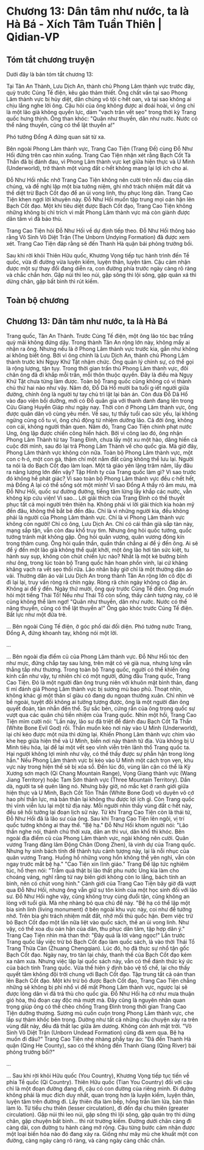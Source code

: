 # Chương 13: Dân tâm như nước, ta là Hà Bá - Xích Tâm Tuần Thiên | Qidian-VP

## Tóm tắt chương truyện

Dưới đây là bản tóm tắt chương 13:

Tại Tân An Thành, Lưu Dịch An, thành chủ Phong Lâm thành vực trước đây, quỳ trước Cúng Tế điện, kêu gào thảm thiết. Ông chất vấn tại sao Phong Lâm thành vực bị hủy diệt, dân chúng vô tội c·hết oan, và tại sao không ai chịu lắng nghe lời ông. Câu hỏi của ông không được ai đoái hoài, vì ông chỉ là một lão già không quyền lực, dám "vạch trần vết sẹo" trong thời kỳ Trang quốc hưng thịnh. Ông than khóc: "Quân như thuyền, dân như nước. Nước có thể nâng thuyền, cũng có thể lật thuyền a!"

Phó tướng Đổng A đứng quan sát từ xa.

Bên ngoài Phong Lâm thành vực, Trang Cao Tiện (Trang Đế) cùng Đỗ Như Hối đứng trên cao nhìn xuống. Trang Cao Tiện nhận xét rằng Bạch Cốt Tà Thần đã bị đánh đau, vì Phong Lâm thành vực kẹt giữa hiện thực và U Minh (Underworld), trở thành một vùng đất c·hết không mang lại lợi ích cho ai.

Đỗ Như Hối nhắc nhở Trang Cao Tiện không nên cười trên nỗi đau của dân chúng, và đề nghị lập một bia tưởng niệm, ghi nhớ trách nhiệm mất đất và thề diệt trừ Bạch Cốt đạo để an ủi vong linh, thu phục lòng dân. Trang Cao Tiện khen ngợi lời khuyên này. Đỗ Như Hối muốn tập trung mọi oán hận lên Bạch Cốt đạo. Một khi tiêu diệt được Bạch Cốt đạo, Trang Cao Tiện không những không bị chỉ trích vì mất Phong Lâm thành vực mà còn giành được dân tâm vì đã báo thù.

Trang Cao Tiện hỏi Đỗ Như Hối về dự định tiếp theo. Đỗ Như Hối thông báo rằng Vô Sinh Vô Diệt Trận (The Unborn Undying Formation) đã được xem xét. Trang Cao Tiện đáp rằng sẽ đến Thanh Hà quận bái phỏng trưởng bối.

Sau khi rời khỏi Thiên Hữu quốc, Khương Vọng tiếp tục hành trình đến Tề quốc, vừa đi đường vừa luyện kiếm, luyện thân, luyện tâm. Cậu cảm nhận được một sự thay đổi đang diễn ra, con đường phía trước ngày càng rõ ràng và chắc chắn hơn. Gặp núi thì leo núi, gặp sông thì lội sông, gặp quán xá thì dừng chân, gặp bất bình thì rút kiếm.

## Toàn bộ chương

## Chương 13: Dân tâm như nước, ta là Hà Bá

Trang quốc, Tân An Thành.
Trước Cúng Tế điện, một ông lão tóc bạc trắng quỳ mãi không đứng dậy.
Trong thành Tân An rộng lớn này, không mấy ai nhận ra ông.
Nhưng nếu là ở Phong Lâm thành vực trước kia, gần như không ai không biết ông.
Bởi vì ông chính là Lưu Dịch An, thành chủ Phong Lâm thành trước khi Ngụy Khứ Tật nhậm chức.
Ông quản lý chính sự, có thể gọi là rộng lượng, tận tụy.
Trong thời gian trấn thủ Phong Lâm thành vực, đôi chân ông đã đi khắp mỗi trấn, mỗi thôn thuộc quyền. Đây là điều mà Ngụy Khứ Tật chưa từng làm được. Toàn bộ Trang quốc cũng không có vị thành chủ thứ hai nào như vậy.
Năm đó, Đỗ Dã Hổ mười ba tuổi g·iết người giữa đường, chính ông là người tự tay chủ trì lật lại bản án. Còn đưa Đỗ Dã Hổ vào đạo viện bồi dưỡng, mới có Đỗ quân gia với thanh danh đang lên trong Cửu Giang Huyền Giáp như ngày nay.
Thời còn ở Phong Lâm thành vực, ông được quân dân vô cùng yêu mến. Về sau, tự thấy tuổi cao sức yếu, lại không ngừng củng cố tu vi, ông chủ động từ nhiệm dưỡng lão.
Cả đời ông, không con cái, không người thân quen.
Năm đó, Trang Cao Tiện chinh phạt nước Ung, ông lập được chiến công hiển hách.
Bởi vì công lao đó, ông nhận Phong Lâm Thành từ tay Trang Đình, chưa lấy một xu một hào, dâng hiến cả cuộc đời mình, sau đó lại trả Phong Lâm Thành về cho quốc gia.
Mà giờ đây, Phong Lâm thành vực không còn nữa.
Toàn bộ Phong Lâm thành vực, một con c·h·ó, một con gà, thậm chí một nắm đất cũng không thể lưu lại.
Người ta nói là do Bạch Cốt đạo làm loạn.
Một tà giáo yên lặng trăm năm, lấy đâu ra năng lượng lớn đến vậy?
Tập Hình ty của Trang quốc làm gì? Vì sao trước đó không hề phát giác?
Vì sao toàn bộ Phong Lâm thành vực đều c·hết hết, mà Đổng A lại có thể sống sót một mình!
Vì sao Đổng A thấy rõ âm mưu, mà Đỗ Như Hối, quốc sư đường đường, tiếng tăm lừng lẫy khắp các nước, vẫn không kịp cứu viện!
Vì sao...
Lời giải thích của Trang Đình có thể thuyết phục tất cả mọi người trên thiên hạ.
Không phải vì lời giải thích kia hoàn mỹ đến đâu, không thể bắt bẻ đến đâu.
Chỉ là vì những người kia, đều không phải là người của Phong Lâm thành vực.
Chỉ là vì Phong Lâm thành vực không còn người!
Chỉ có ông, Lưu Dịch An.
Chỉ có cái thân già sắp tàn này, mạng sắp tận, vẫn còn đau khổ truy tìm.
Nhưng ông hỏi quốc tướng, quốc tướng tránh mặt không gặp.
Ông hỏi quân vương, quân vương đóng kín trong thâm cung.
Ông hỏi quần thần, quần thần chẳng ai để ý đến ông.
Ai sẽ để ý đến một lão già không thể quật khởi, một ông lão hơi tàn sức kiệt, tu hành suy sụp, không còn chút chiến lực nào?
Nhất là một kẻ bướng bỉnh như ông, trong lúc toàn bộ Trang quốc hân hoan phồn vinh, lại cứ khăng khăng vạch ra vết sẹo thối rữa.
Lão nhân bây giờ chỉ là một thường dân áo vải.
Thường dân áo vải Lưu Dịch An trong thành Tân An rộng lớn cô độc đi đi lại lại, truy vấn ròng rã chín ngày.
Ròng rã chín ngày không có đáp án.
Không ai để ý đến.
Ngày thứ mười, ông quỳ trước Cúng Tế điện.
Ông muốn hỏi một tiếng Thái Tổ!
Nếu như Thái Tổ còn sống, thấy cảnh tượng này, có lẽ cũng không thể làm ngơ!
"Quân như thuyền, dân như nước. Nước có thể nâng thuyền, cũng có thể lật thuyền a!"
Ông gào khóc trước Cúng Tế điện.
Bất lực như một đứa trẻ.

...
Bên ngoài Cúng Tế điện, ở góc phố dài đối diện.
Phó tướng nước Trang, Đổng A, đứng khoanh tay, không nói một lời.

...

...
Bên ngoài địa điểm cũ của Phong Lâm thành vực.
Đỗ Như Hối tóc đen như mực, đứng chắp tay sau lưng, trên mặt có vẻ già nua, nhưng lưng vẫn thẳng tắp như thương.
Trong toàn bộ Trang quốc, người có thể khiến ông kính cẩn như vậy, tự nhiên chỉ có một người, đứng đầu Trang quốc, Trang Cao Tiện.
Đó là một người đàn ông trung niên với khuôn mặt bình thản, đang tỉ mỉ đánh giá Phong Lâm thành vực bị sương mù bao phủ. Thoạt nhìn, không khác gì một thân sĩ giàu có đang du ngoạn thưởng xuân.
Chỉ nhìn vẻ bề ngoài, tuyệt đối không ai tưởng tượng được, ông là một người đàn ông quyết đoán, tàn nhẫn đến thế. Sự sắc bén, cứng rắn của ông trong quốc sự vượt qua các quân chủ tiền nhiệm của Trang quốc.
Nhìn một hồi, Trang Cao Tiện mỉm cười nói: "Lần này, lão sư đã triệt để đánh đau Bạch Cốt Tà Thần (White Bone Evil God) rồi. Thần muốn kéo nơi này vào U Minh (Underworld), lại chỉ kéo được một nửa thì dừng lại. Khiến Phong Lâm thành vực chìm vào khe hẹp giữa hiện thế và U Minh, biến nơi này thành tử địa. Vừa không bị U Minh tiêu hóa, lại để lại một vết sẹo vĩnh viễn trên lãnh thổ Trang quốc ta. Hại người không lợi mình như vậy, có thể thấy được sự phẫn hận trong lòng hắn."
Nếu Phong Lâm thành vực bị kéo vào U Minh một cách trọn vẹn, khu vực này trong hiện thế sẽ bị xóa sổ. Đến lúc đó, vùng lân cận có thể là Kỳ Xương sơn mạch (Qi Chang Mountain Range), Vọng Giang thành vực (Wang Jiang Territory) hoặc Tam Sơn thành vực (Three Mountain Territory). Dần dà, người ta sẽ quên lãng nó.
Nhưng bây giờ, nó mắc kẹt ở ranh giới giữa hiện thực và U Minh, Bạch Cốt Tôn Thần (White Bone God) vô duyên vô cớ hao phí thần lực, mà bản thân lại không thu được lợi ích gì. Còn Trang quốc thì vĩnh viễn lưu lại một tử địa này. Mỗi người nhìn thấy vùng đất c·hết này, đều sẽ hồi tưởng lại đoạn lịch sử này.
Từ khi Trang Cao Tiện còn là thái tử, Đỗ Như Hối đã là lão sư của ông.
Sau khi Trang Cao Tiện lên ngôi, vị trí quốc tướng không ai thay thế.
"Bệ hạ." Đỗ Như Hối khom người nói: "Lão thần nghe nói, thánh chủ thời xưa, dân an thì vui, dân khổ thì khóc. Bên ngoài địa điểm cũ của Phong Lâm thành vực, ngài không nên cười. Quân vương Trang đăng lâm Động Chân (Dong Zhen), là vinh dự của Trang quốc. Nhưng hy sinh bách tính để thành tựu cảnh tượng này, lại là nỗi nhục của quân vương Trang. Huống hồ những vong hồn không thể yên nghỉ, vẫn còn ngay trước mắt bệ hạ."
"Cao Tiện xin lĩnh giáo." Trang Đế lập tức nghiêm túc, hổ thẹn nói: "Trẫm quả thật bị lão thất phu nước Ung kia làm cho choáng váng, nghĩ rằng từ nay biên giới không còn lo lắng, bách tính an bình, nên có chút vong hình."
Cảnh giới của Trang Cao Tiện bây giờ đã vượt qua Đỗ Như Hối, nhưng ông vẫn giữ sự tôn kính của một học sinh đối với lão sư.
Đỗ Như Hối nghe vậy, cũng không truy cùng đuổi tận, cũng không an lòng với tuổi già. Mà nhẹ nhàng bỏ qua chủ đề này.
"Bệ hạ có thể lập một bia sinh linh (living monument) ở bên ngoài khu vực này, coi như để tưởng nhớ. Trên bia ghi trách nhiệm mất đất, nhớ mối thù quốc hận. Đem việc trừ bỏ Bạch Cốt đạo một lần nữa liệt vào quốc sách, thề an ủi vong linh. Như vậy, có thể xoa dịu oán hận của dân, thu phục dân tâm, tập hợp dân ý."
Trang Cao Tiện nhìn mà than thở: "Đây quả là lời vàng ngọc!"
Lần trước Trang quốc lấy việc trừ bỏ Bạch Cốt đạo làm quốc sách, là vào thời Thái Tổ Trang Thừa Càn (Zhuang Chengqian). Lúc đó, họ đã thực sự nhổ tận gốc Bạch Cốt đạo.
Ngày nay, tro tàn lại cháy, thanh thế của Bạch Cốt đạo kém xa năm xưa. Nhưng việc lập lại quốc sách này, vẫn có thể đánh thức ký ức của bách tính Trang quốc. Vừa thể hiện ý định bảo vệ tổ chế, lại cho thấy quyết tâm không đội trời chung với Bạch Cốt đạo.
Tập trung tất cả oán than lên Bạch Cốt đạo. Một khi trừ bỏ được Bạch Cốt đạo, Trang Cao Tiện chẳng những sẽ không bị phỉ nhổ vì để mất Phong Lâm thành vực, ngược lại sẽ được lòng dân vì đã trả thù cho quốc gia.
Đỗ Như Hối hạ cờ như mưa thuận gió hòa, thủ đoạn cay độc mà mượt mà.
Đây cũng là nguyên nhân quan trọng giúp ông có thể chèo chống Trang Đình trong thời gian Trang Cao Tiện dưỡng thương.
Sương mù cuồn cuộn trong Phong Lâm thành vực, che lấp sự thảm khốc bên trong. Dường như tất cả những câu chuyện xảy ra trên vùng đất này, đều đã thất lạc giữa âm dương. Không còn ánh mặt trời.
"Vô Sinh Vô Diệt Trận (Unborn Undead Formation) cũng đã xem qua. Bệ hạ muốn đi đâu?"
Trang Cao Tiện nhẹ nhàng phẩy tay áo: "Đã đến Thanh Hà quận (Qing He County), sao có thể không đến Thanh Giang (Qing River) bái phỏng trưởng bối?"

...

...
Sau khi rời khỏi Hữu quốc (You Country), Khương Vọng tiếp tục tiến về phía Tề quốc (Qi Country).
Thiên Hữu quốc (Tian You Country) đối với cậu chỉ là một đoạn đường đang đi, cậu có con đường của riêng mình.
Đi đường không phải là mục đích duy nhất, quan trọng hơn là luyện kiếm, luyện thân, luyện tâm trên đường đi.
Lấy thiên địa làm bếp, hồng trần làm lửa, bản thân làm lò.
Từ tiểu chu thiên (lesser circulation), đi đến đại chu thiên (greater circulation).
Gặp núi thì leo núi, gặp sông thì lội sông, gặp quán trọ thì dừng chân, gặp chuyện bất bình... thì rút trường kiếm.
Đường dưới chân càng đi càng dài, con đường tu hành càng mở rộng.
Cậu từng bước cảm nhận được một loại biến hóa nào đó đang xảy ra.
Giống như mây mù che khuất một con đường, càng ngày càng rõ ràng, và càng ngày càng chắc chắn.